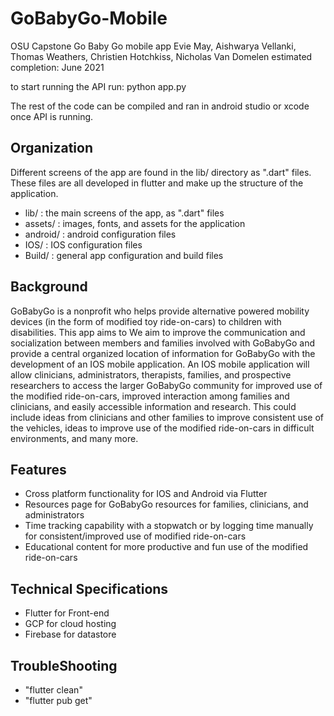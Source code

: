 # GoBabyGo-Mobile #
OSU Capstone Go Baby Go mobile app
Evie May, Aishwarya Vellanki, Thomas Weathers, Christien Hotchkiss, Nicholas Van Domelen
estimated completion: June 2021

to start running the API run:
python app.py

The rest of the code can be compiled and ran in android studio or xcode once API is running.

## Organization ##
Different screens of the app are found in the lib/ directory as ".dart" files. These files are all developed in flutter and make up the structure of the application. 
* lib/ : the main screens of the app, as ".dart" files
* assets/ : images, fonts, and assets for the application
* android/ : android configuration files
* IOS/ : IOS configuration files
* Build/ : general app configuration and build files

## Background ##
GoBabyGo is a nonprofit who helps provide alternative powered mobility devices (in the form of modified toy ride-on-cars) to children with disabilities. This app aims to We aim to improve the communication and socialization between members and families involved with GoBabyGo and provide a central organized location of information for GoBabyGo with the development of an IOS mobile application. An IOS mobile application will allow clinicians, administrators, therapists, families, and prospective researchers to access the larger GoBabyGo community for improved use of the modified ride-on-cars, improved interaction among families and clinicians, and easily accessible information and research. This could include ideas from clinicians and other families to improve consistent use of the vehicles, ideas to improve use of the modified ride-on-cars in difficult environments, and many more.

## Features ##
* Cross platform functionality for IOS and Android via Flutter
* Resources page for GoBabyGo resources for families, clinicians, and administrators
* Time tracking capability with a stopwatch or by logging time manually for consistent/improved use of modified ride-on-cars
* Educational content for more productive and fun use of the modified ride-on-cars

## Technical Specifications ##
* Flutter for Front-end
* GCP for cloud hosting
* Firebase for datastore

## TroubleShooting ##
* "flutter clean"
* "flutter pub get"
